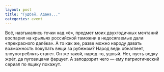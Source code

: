 ```yaml
---
layout: post
title: "Гудбай, Адана..."
categories: event
---
```

Всё, навтыкались точки над «ё», предмет моих двухгодичных мечтаний воспарил на крыльях российской таможни в недосягаемые дали «прекрасного далёка». А то как же, разве можно народу давать возможность покупать вещи за рубежом? Народ ведь обнаглеет, злоупотреблять станет. Он же такой, народ-то, ушлый. Нет, пусть водку жрёт, да пуговицами фарцует. А заподозрит чего — ему патриотический сериал по ящику покажут.